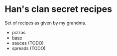 # Han's clan secret recipes

Set of recipes as given by my grandma.

- pizzas
 - [base](./pizzas/base.md)
- sauces (TODO)
- spreads (TODO)
